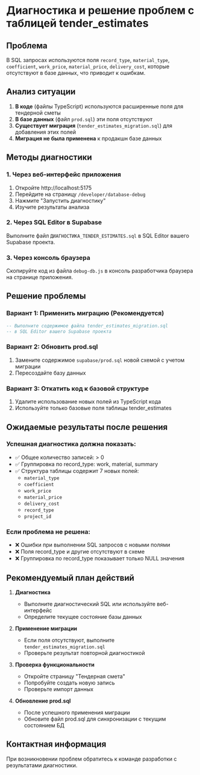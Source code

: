 # Диагностика и решение проблем с таблицей tender_estimates

## Проблема
В SQL запросах используются поля `record_type`, `material_type`, `coefficient`, `work_price`, `material_price`, `delivery_cost`, которые отсутствуют в базе данных, что приводит к ошибкам.

## Анализ ситуации
1. **В коде** (файлы TypeScript) используются расширенные поля для тендерной сметы
2. **В базе данных** (файл `prod.sql`) эти поля отсутствуют
3. **Существует миграция** (`tender_estimates_migration.sql`) для добавления этих полей
4. **Миграция не была применена** к продакшн базе данных

## Методы диагностики

### 1. Через веб-интерфейс приложения
1. Откройте http://localhost:5175
2. Перейдите на страницу `/developer/database-debug`
3. Нажмите "Запустить диагностику"
4. Изучите результаты анализа

### 2. Через SQL Editor в Supabase
Выполните файл `ДИАГНОСТИКА_TENDER_ESTIMATES.sql` в SQL Editor вашего Supabase проекта.

### 3. Через консоль браузера
Скопируйте код из файла `debug-db.js` в консоль разработчика браузера на странице приложения.

## Решение проблемы

### Вариант 1: Применить миграцию (Рекомендуется)
```sql
-- Выполните содержимое файла tender_estimates_migration.sql
-- в SQL Editor вашего Supabase проекта
```

### Вариант 2: Обновить prod.sql
1. Замените содержимое `supabase/prod.sql` новой схемой с учетом миграции
2. Пересоздайте базу данных

### Вариант 3: Откатить код к базовой структуре
1. Удалите использование новых полей из TypeScript кода
2. Используйте только базовые поля таблицы tender_estimates

## Ожидаемые результаты после решения

### Успешная диагностика должна показать:
- ✅ Общее количество записей: > 0
- ✅ Группировка по record_type: work, material, summary
- ✅ Структура таблицы содержит 7 новых полей:
  - `material_type`
  - `coefficient` 
  - `work_price`
  - `material_price`
  - `delivery_cost`
  - `record_type`
  - `project_id`

### Если проблема не решена:
- ❌ Ошибки при выполнении SQL запросов с новыми полями
- ❌ Поля record_type и другие отсутствуют в схеме
- ❌ Группировка по record_type показывает только NULL значения

## Рекомендуемый план действий

1. **Диагностика**
   - Выполните диагностический SQL или используйте веб-интерфейс
   - Определите текущее состояние базы данных

2. **Применение миграции**
   - Если поля отсутствуют, выполните `tender_estimates_migration.sql`
   - Проверьте результат повторной диагностикой

3. **Проверка функциональности**
   - Откройте страницу "Тендерная смета"
   - Попробуйте создать новую запись
   - Проверьте импорт данных

4. **Обновление prod.sql**
   - После успешного применения миграции
   - Обновите файл prod.sql для синхронизации с текущим состоянием БД

## Контактная информация
При возникновении проблем обратитесь к команде разработки с результатами диагностики.